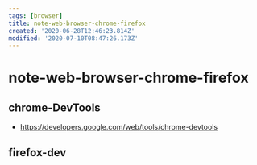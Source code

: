 ```yaml
---
tags: [browser]
title: note-web-browser-chrome-firefox
created: '2020-06-28T12:46:23.814Z'
modified: '2020-07-10T08:47:26.173Z'
---
```


# note-web-browser-chrome-firefox

## chrome-DevTools

- https://developers.google.com/web/tools/chrome-devtools

## firefox-dev



